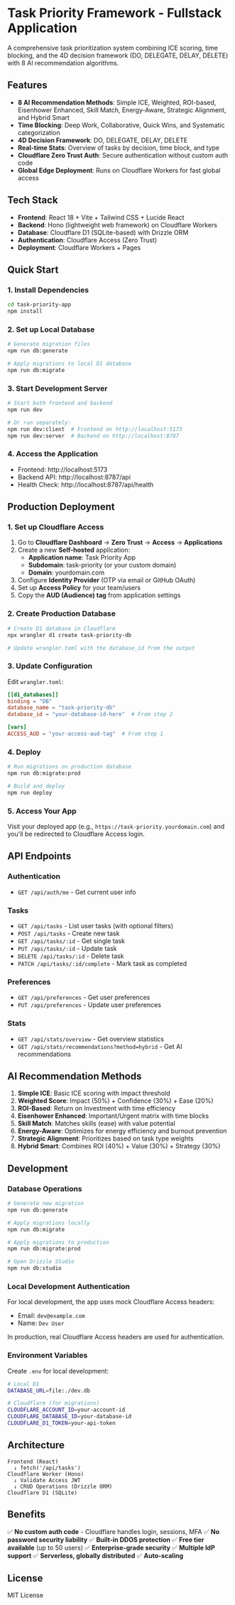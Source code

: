 # Task Priority Framework - Fullstack Application

A comprehensive task prioritization system combining ICE scoring, time blocking, and the 4D decision framework (DO, DELEGATE, DELAY, DELETE) with 8 AI recommendation algorithms.

## Features

- **8 AI Recommendation Methods**: Simple ICE, Weighted, ROI-based, Eisenhower Enhanced, Skill Match, Energy-Aware, Strategic Alignment, and Hybrid Smart
- **Time Blocking**: Deep Work, Collaborative, Quick Wins, and Systematic categorization
- **4D Decision Framework**: DO, DELEGATE, DELAY, DELETE
- **Real-time Stats**: Overview of tasks by decision, time block, and type
- **Cloudflare Zero Trust Auth**: Secure authentication without custom auth code
- **Global Edge Deployment**: Runs on Cloudflare Workers for fast global access

## Tech Stack

- **Frontend**: React 18 + Vite + Tailwind CSS + Lucide React
- **Backend**: Hono (lightweight web framework) on Cloudflare Workers
- **Database**: Cloudflare D1 (SQLite-based) with Drizzle ORM
- **Authentication**: Cloudflare Access (Zero Trust)
- **Deployment**: Cloudflare Workers + Pages

## Quick Start

### 1. Install Dependencies

```bash
cd task-priority-app
npm install
```

### 2. Set up Local Database

```bash
# Generate migration files
npm run db:generate

# Apply migrations to local D1 database
npm run db:migrate
```

### 3. Start Development Server

```bash
# Start both frontend and backend
npm run dev

# Or run separately:
npm run dev:client  # Frontend on http://localhost:5173
npm run dev:server  # Backend on http://localhost:8787
```

### 4. Access the Application

- Frontend: http://localhost:5173
- Backend API: http://localhost:8787/api
- Health Check: http://localhost:8787/api/health

## Production Deployment

### 1. Set up Cloudflare Access

1. Go to **Cloudflare Dashboard** → **Zero Trust** → **Access** → **Applications**
2. Create a new **Self-hosted** application:
   - **Application name**: Task Priority App
   - **Subdomain**: task-priority (or your custom domain)
   - **Domain**: yourdomain.com
3. Configure **Identity Provider** (OTP via email or GitHub OAuth)
4. Set up **Access Policy** for your team/users
5. Copy the **AUD (Audience) tag** from application settings

### 2. Create Production Database

```bash
# Create D1 database in Cloudflare
npx wrangler d1 create task-priority-db

# Update wrangler.toml with the database_id from the output
```

### 3. Update Configuration

Edit `wrangler.toml`:

```toml
[[d1_databases]]
binding = "DB"
database_name = "task-priority-db"
database_id = "your-database-id-here"  # From step 2

[vars]
ACCESS_AUD = "your-access-aud-tag"  # From step 1
```

### 4. Deploy

```bash
# Run migrations on production database
npm run db:migrate:prod

# Build and deploy
npm run deploy
```

### 5. Access Your App

Visit your deployed app (e.g., `https://task-priority.yourdomain.com`) and you'll be redirected to Cloudflare Access login.

## API Endpoints

### Authentication
- `GET /api/auth/me` - Get current user info

### Tasks
- `GET /api/tasks` - List user tasks (with optional filters)
- `POST /api/tasks` - Create new task
- `GET /api/tasks/:id` - Get single task
- `PUT /api/tasks/:id` - Update task
- `DELETE /api/tasks/:id` - Delete task
- `PATCH /api/tasks/:id/complete` - Mark task as completed

### Preferences
- `GET /api/preferences` - Get user preferences
- `PUT /api/preferences` - Update user preferences

### Stats
- `GET /api/stats/overview` - Get overview statistics
- `GET /api/stats/recommendations?method=hybrid` - Get AI recommendations

## AI Recommendation Methods

1. **Simple ICE**: Basic ICE scoring with impact threshold
2. **Weighted Score**: Impact (50%) + Confidence (30%) + Ease (20%)
3. **ROI-Based**: Return on Investment with time efficiency
4. **Eisenhower Enhanced**: Important/Urgent matrix with time blocks
5. **Skill Match**: Matches skills (ease) with value potential
6. **Energy-Aware**: Optimizes for energy efficiency and burnout prevention
7. **Strategic Alignment**: Prioritizes based on task type weights
8. **Hybrid Smart**: Combines ROI (40%) + Value (30%) + Strategy (30%)

## Development

### Database Operations

```bash
# Generate new migration
npm run db:generate

# Apply migrations locally
npm run db:migrate

# Apply migrations to production
npm run db:migrate:prod

# Open Drizzle Studio
npm run db:studio
```

### Local Development Authentication

For local development, the app uses mock Cloudflare Access headers:
- Email: `dev@example.com`
- Name: `Dev User`

In production, real Cloudflare Access headers are used for authentication.

### Environment Variables

Create `.env` for local development:

```bash
# Local D1
DATABASE_URL=file:./dev.db

# Cloudflare (for migrations)
CLOUDFLARE_ACCOUNT_ID=your-account-id
CLOUDFLARE_DATABASE_ID=your-database-id
CLOUDFLARE_D1_TOKEN=your-api-token
```

## Architecture

```
Frontend (React)
  ↓ fetch('/api/tasks')
Cloudflare Worker (Hono)
  ↓ Validate Access JWT
  ↓ CRUD Operations (Drizzle ORM)
Cloudflare D1 (SQLite)
```

## Benefits

✅ **No custom auth code** - Cloudflare handles login, sessions, MFA
✅ **No password security liability**
✅ **Built-in DDOS protection**
✅ **Free tier available** (up to 50 users)
✅ **Enterprise-grade security**
✅ **Multiple IdP support**
✅ **Serverless, globally distributed**
✅ **Auto-scaling**

## License

MIT License
